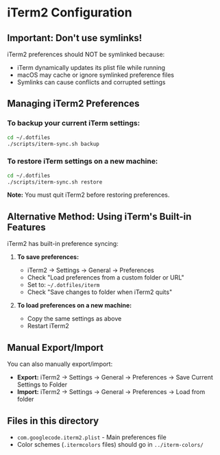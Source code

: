 # iTerm2 Configuration

## Important: Don't use symlinks!

iTerm2 preferences should NOT be symlinked because:
- iTerm dynamically updates its plist file while running
- macOS may cache or ignore symlinked preference files
- Symlinks can cause conflicts and corrupted settings

## Managing iTerm2 Preferences

### To backup your current iTerm settings:
```bash
cd ~/.dotfiles
./scripts/iterm-sync.sh backup
```

### To restore iTerm settings on a new machine:
```bash
cd ~/.dotfiles
./scripts/iterm-sync.sh restore
```

**Note:** You must quit iTerm2 before restoring preferences.

## Alternative Method: Using iTerm's Built-in Features

iTerm2 has built-in preference syncing:

1. **To save preferences:**
   - iTerm2 → Settings → General → Preferences
   - Check "Load preferences from a custom folder or URL"
   - Set to: `~/.dotfiles/iterm`
   - Check "Save changes to folder when iTerm2 quits"

2. **To load preferences on a new machine:**
   - Copy the same settings as above
   - Restart iTerm2

## Manual Export/Import

You can also manually export/import:
- **Export:** iTerm2 → Settings → General → Preferences → Save Current Settings to Folder
- **Import:** iTerm2 → Settings → General → Preferences → Load from folder

## Files in this directory

- `com.googlecode.iterm2.plist` - Main preferences file
- Color schemes (`.itermcolors` files) should go in `../iterm-colors/`